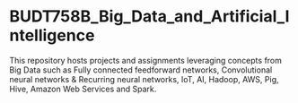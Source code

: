 # BUDT758B_Big_Data_and_Artificial_Intelligence
This repository hosts projects and assignments leveraging concepts from Big Data such as Fully connected feedforward networks, Convolutional neural networks & Recurring neural networks, IoT, AI, Hadoop, AWS, Pig, Hive, Amazon Web Services and Spark.
